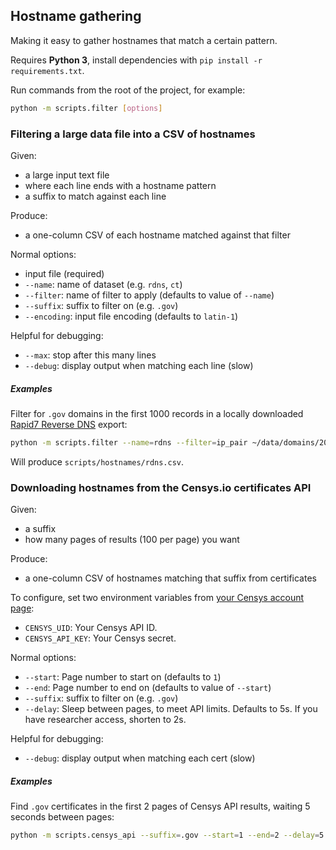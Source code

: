 ## Hostname gathering

Making it easy to gather hostnames that match a certain pattern.

Requires **Python 3**, install dependencies with `pip install -r requirements.txt`.

Run commands from the root of the project, for example:

```bash
python -m scripts.filter [options]
```

### Filtering a large data file into a CSV of hostnames

Given:

* a large input text file
* where each line ends with a hostname pattern
* a suffix to match against each line

Produce:

* a one-column CSV of each hostname matched against that filter

Normal options:

* input file (required)
* `--name`: name of dataset (e.g. `rdns`, `ct`)
* `--filter`: name of filter to apply (defaults to value of `--name`)
* `--suffix`: suffix to filter on (e.g. `.gov`)
* `--encoding`: input file encoding (defaults to `latin-1`)

Helpful for debugging:

* `--max`: stop after this many lines
* `--debug`: display output when matching each line (slow)

##### Examples

Filter for `.gov` domains in the first 1000 records in a locally downloaded [Rapid7 Reverse DNS](https://scans.io/study/sonar.rdns) export:

```bash
python -m scripts.filter --name=rdns --filter=ip_pair ~/data/domains/20160608-rdns --suffix=.gov --max=1000
```

Will produce `scripts/hostnames/rdns.csv`.

### Downloading hostnames from the Censys.io certificates API

Given:

* a suffix
* how many pages of results (100 per page) you want

Produce:

* a one-column CSV of hostnames matching that suffix from certificates

To configure, set two environment variables from [your Censys account page](https://censys.io/account):

* `CENSYS_UID`: Your Censys API ID.
* `CENSYS_API_KEY`: Your Censys secret.

Normal options:

* `--start`: Page number to start on (defaults to `1`)
* `--end`: Page number to end on (defaults to value of `--start`)
* `--suffix`: suffix to filter on (e.g. `.gov`)
* `--delay`: Sleep between pages, to meet API limits. Defaults to 5s. If you have researcher access, shorten to 2s.

Helpful for debugging:

* `--debug`: display output when matching each cert (slow)

##### Examples

Find `.gov` certificates in the first 2 pages of Censys API results, waiting 5 seconds between pages:

```bash
python -m scripts.censys_api --suffix=.gov --start=1 --end=2 --delay=5
```
